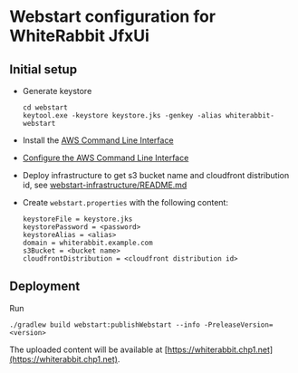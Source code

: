 # Webstart configuration for WhiteRabbit JfxUi

## Initial setup

* Generate keystore

    ```shell script
    cd webstart
    keytool.exe -keystore keystore.jks -genkey -alias whiterabbit-webstart
    ```

* Install the [AWS Command Line Interface](https://docs.aws.amazon.com/cli/latest/userguide/install-cliv2.html)
* [Configure the AWS Command Line Interface](https://docs.aws.amazon.com/cli/latest/userguide/cli-configure-quickstart.html)
* Deploy infrastructure to get s3 bucket name and cloudfront distribution id, see [webstart-infrastructure/README.md](../webstart-infrastructure/README.md)
* Create `webstart.properties` with the following content:

    ```properties
    keystoreFile = keystore.jks
    keystorePassword = <password>
    keystoreAlias = <alias>
    domain = whiterabbit.example.com
    s3Bucket = <bucket name>
    cloudfrontDistribution = <cloudfront distribution id>
    ```

## Deployment

Run

```shell script
./gradlew build webstart:publishWebstart --info -PreleaseVersion=<version>
```

The uploaded content will be available at [https://whiterabbit.chp1.net](https://whiterabbit.chp1.net).
